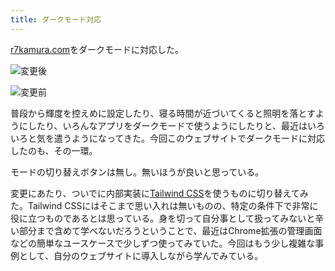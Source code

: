 ```yaml
---
title: ダークモード対応
---
```

[r7kamura.com](https://r7kamura.com/)をダークモードに対応した。

![](https://lh4.googleusercontent.com/iKRgHXSmZ9ft9LXVkJ14p6y_-eG754tzl5QXXRBuiMdg1xfo4l3utxcMFSyxX3ouUkbBqgZ3cpAIgR_oWDq0k6u3RoiEGlDaCabe033iLcNuavn6w7iGLrYE1olyVpJ1Zmn4-W-_Ho3VTuYadLlxaTQjLk_t84Zx3f6C8OtTiUzCW3kO4nL0zX85 "変更後")

![](https://lh5.googleusercontent.com/yUNNR196Mbaa8Ku-HE_PAw_m9reHYoRgFVMRxgB1cAIWH0vRBZaAtjxzrPCX7IU9V9ZvPBcNwQDJrp94C2O92ZuSIsS7t3uOecaSvN2K6uNFGfJkdjl86TerLvGiAQWqHruMtlt-6ghN16AtLu7p1R0wa1ylSxtsL6KB3NWd2EWkmmPiiLfAUwDt "変更前")

普段から輝度を控えめに設定したり、寝る時間が近づいてくると照明を落とすようにしたり、いろんなアプリをダークモードで使うようにしたりと、最近はいろいろと気を遣うようになってきた。今回このウェブサイトでダークモードに対応したのも、その一環。

モードの切り替えボタンは無し。無いほうが良いと思っている。

変更にあたり、ついでに内部実装に[Tailwind CSS](https://tailwindcss.com/)を使うものに切り替えてみた。Tailwind CSSにはそこまで思い入れは無いものの、特定の条件下で非常に役に立つものであるとは思っている。身を切って自分事として扱ってみないと辛い部分まで含めて学べないだろうということで、最近はChrome拡張の管理画面などの簡単なユースケースで少しずつ使ってみていた。今回はもう少し複雑な事例として、自分のウェブサイトに導入しながら学んでみている。
